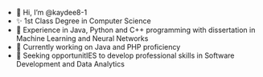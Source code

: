 - 👋 Hi, I’m @kaydee8-1
- ✨ 1st Class Degree in Computer Science
- 👀 Experience in Java, Python and C++ programming with dissertation in Machine Learning and Neural Networks
- 🌱 Currently working on Java and PHP proficiency
- 💞️ Seeking opportunitIES to develop professional skills in Software Development and Data Analytics

<!---
- 📫 How to reach me ...
kaydee8-1/kaydee8-1 is a ✨ special ✨ repository because its `README.md` (this file) appears on your GitHub profile.
You can click the Preview link to take a look at your changes.
--->
